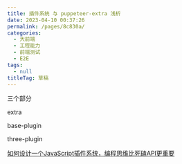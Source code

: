 ```yaml
---
title: 插件系统 与 puppeteer-extra 浅析
date: 2023-04-10 00:37:26
permalink: /pages/8c830a/
categories: 
  - 大前端
  - 工程能力
  - 前端测试
  - E2E
tags: 
  - null
titleTag: 草稿
---
```


三个部分

extra

base-plugin

three-plugin

[如何设计一个JavaScript插件系统，编程思维比死磕API更重要](https://zhuanlan.zhihu.com/p/337084052)